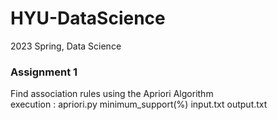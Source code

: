 # HYU-DataScience
2023 Spring, Data Science

### Assignment 1 
Find association rules using the Apriori Algorithm   
execution : apriori.py minimum_support(%) input.txt output.txt   
